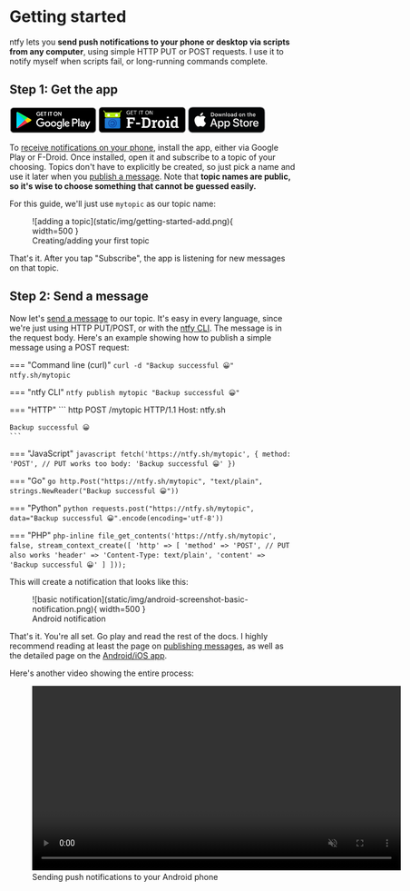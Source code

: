 # Getting started
ntfy lets you **send push notifications to your phone or desktop via scripts from any computer**, using simple HTTP PUT
or POST requests. I use it to notify myself when scripts fail, or long-running commands complete.

## Step 1: Get the app
<a href="https://play.google.com/store/apps/details?id=io.heckel.ntfy"><img src="static/img/badge-googleplay.png"></a>
<a href="https://f-droid.org/en/packages/io.heckel.ntfy/"><img src="static/img/badge-fdroid.png"></a>
<a href="https://apps.apple.com/us/app/ntfy/id1625396347"><img src="static/img/badge-appstore.png"></a>

To [receive notifications on your phone](subscribe/phone.md), install the app, either via Google Play or F-Droid.
Once installed, open it and subscribe to a topic of your choosing. Topics don't have to explicitly be created, so just
pick a name and use it later when you [publish a message](publish.md). Note that **topic names are public, so it's wise 
to choose something that cannot be guessed easily.** 

For this guide, we'll just use `mytopic` as our topic name:

<figure markdown>
  ![adding a topic](static/img/getting-started-add.png){ width=500 }
  <figcaption>Creating/adding your first topic</figcaption>
</figure>

That's it. After you tap "Subscribe", the app is listening for new messages on that topic.

## Step 2: Send a message
Now let's [send a message](publish.md) to our topic. It's easy in every language, since we're just using HTTP PUT/POST,
or with the [ntfy CLI](install.md). The message is in the request body. Here's an example showing how to publish a 
simple message using a POST request:

=== "Command line (curl)"
    ```
    curl -d "Backup successful 😀" ntfy.sh/mytopic
    ```

=== "ntfy CLI"
    ```
    ntfy publish mytopic "Backup successful 😀"
    ```

=== "HTTP"
    ``` http
    POST /mytopic HTTP/1.1
    Host: ntfy.sh
    
    Backup successful 😀
    ```

=== "JavaScript"
    ``` javascript
    fetch('https://ntfy.sh/mytopic', {
        method: 'POST', // PUT works too
        body: 'Backup successful 😀'
    })
    ```

=== "Go"
    ``` go
    http.Post("https://ntfy.sh/mytopic", "text/plain",
       strings.NewReader("Backup successful 😀"))
    ```

=== "Python"
    ``` python
    requests.post("https://ntfy.sh/mytopic",
        data="Backup successful 😀".encode(encoding='utf-8'))
    ```

=== "PHP"
    ``` php-inline
    file_get_contents('https://ntfy.sh/mytopic', false, stream_context_create([
        'http' => [
            'method' => 'POST', // PUT also works
            'header' => 'Content-Type: text/plain',
            'content' => 'Backup successful 😀'
        ]
    ]));
    ```

This will create a notification that looks like this:

<figure markdown>
  ![basic notification](static/img/android-screenshot-basic-notification.png){ width=500 }
  <figcaption>Android notification</figcaption>
</figure>

That's it. You're all set. Go play and read the rest of the docs. I highly recommend reading at least the page on
[publishing messages](publish.md), as well as the detailed page on the [Android/iOS app](subscribe/phone.md).

Here's another video showing the entire process:

<figure>
  <video controls muted autoplay loop width="650" src="static/img/android-video-overview.mp4"></video>
  <figcaption>Sending push notifications to your Android phone</figcaption>
</figure>


